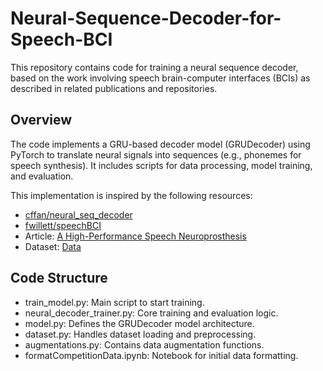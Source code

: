 # Neural-Sequence-Decoder-for-Speech-BCI

This repository contains code for training a neural sequence decoder, based on the work involving speech brain-computer interfaces (BCIs) as described in related publications and repositories.

## Overview

The code implements a GRU-based decoder model (GRUDecoder) using PyTorch to translate neural signals into sequences (e.g., phonemes for speech synthesis). It includes scripts for data processing, model training, and evaluation.

This implementation is inspired by the following resources:
* [cffan/neural_seq_decoder](https://github.com/cffan/neural_seq_decoder/tree/master)
* [fwillett/speechBCI](https://github.com/fwillett/speechBCI)
* Article: [A High-Performance Speech Neuroprosthesis](https://www.nature.com/articles/s41586-023-06377-x) 
* Dataset: [Data](https://datadryad.org/dataset/doi:10.5061/dryad.x69p8czpq)

## Code Structure
* train_model.py: Main script to start training.
* neural_decoder_trainer.py: Core training and evaluation logic.
* model.py: Defines the GRUDecoder model architecture.
* dataset.py: Handles dataset loading and preprocessing.
* augmentations.py: Contains data augmentation functions.
* formatCompetitionData.ipynb: Notebook for initial data formatting.

